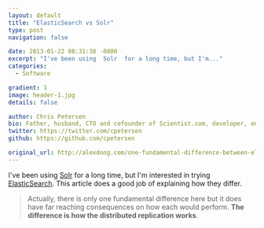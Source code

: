 ```yaml
---
layout: default
title: "ElasticSearch vs Solr"
type: post
navigation: false

date: 2013-01-22 08:31:38 -0800
excerpt: "I've been using  Solr  for a long time, but I'm..."
categories:
  - Software

gradient: 1
image: header-1.jpg
details: false

author: Chris Petersen
bio: Father, husband, CTO and cofounder of Scientist.com, developer, entrepreneur and technologist.
twitter: https://twitter.com/cpetersen
github: https://github.com/cpetersen

original_url: http://alexdong.com/one-fundamental-difference-between-elasticsearch-and-solr/
---
```



I've been using  [Solr](http://lucene.apache.org/solr/)  for a long time, but I'm interested in trying  [ElasticSearch](http://www.elasticsearch.org). This article does a good job of explaining how they differ.

 > 
 > 
 > Actually, there is only one fundamental difference here but it does have far reaching consequences on how each would perform. __The difference is how the distributed replication works__.
 > 
 > 
